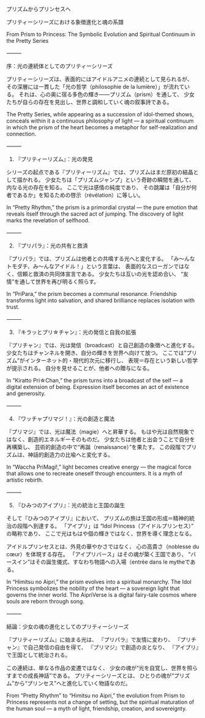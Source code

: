 プリズムからプリンセスへ

プリティーシリーズにおける象徴進化と魂の系譜

From Prism to Princess: The Symbolic Evolution and Spiritual Continuum in the Pretty Series

⸻

序：光の連続体としてのプリティーシリーズ

プリティーシリーズは、表面的にはアイドルアニメの連続として見られるが、
その深層には一貫した「光の哲学（philosophie de la lumière）」が流れている。
それは、心の奥に宿る多色の輝き——プリズム（prism）を通して、
少女たちが自らの存在を見出し、世界と調和していく魂の叙事詩である。

The Pretty Series, while appearing as a succession of idol-themed shows,
conceals within it a continuous philosophy of light — a spiritual continuum
in which the prism of the heart becomes a metaphor for self-realization and connection.

⸻

1. 『プリティーリズム』：光の発見

シリーズの起点である『プリティーリズム』では、プリズムはまだ原初の結晶として描かれる。
少女たちは「プリズムジャンプ」という奇跡の瞬間を通して、
内なる光の存在を知る。
ここで光は感情の純度であり、
その跳躍は「自分が何者であるか」を知るための啓示（révélation）に等しい。

In “Pretty Rhythm,” the prism is a primordial crystal —
the pure emotion that reveals itself through the sacred act of jumping.
The discovery of light marks the revelation of selfhood.

⸻

2. 『プリパラ』：光の共有と救済

『プリパラ』では、プリズムは他者との共鳴する光へと変化する。
「み〜んなトモダチ、み〜んなアイドル！」という言葉は、
表面的なスローガンではなく、信頼と救済の共同体宣言である。
少女たちは互いの光を認め合い、
“友情”を通して世界を再び明るく照らす。

In “PriPara,” the prism becomes a communal resonance.
Friendship transforms light into salvation,
and shared brilliance replaces isolation with trust.

⸻

3. 『キラッとプリ☆チャン』：光の発信と自我の拡張

『プリチャン』では、光は発信（broadcast）と自己創造の象徴へと進化する。
少女たちはチャンネルを開き、自分の輝きを世界へ向けて放つ。
ここでは“プリズム”がインターネット的・現代的次元に移行し、
表現＝存在という新しい哲学が提示される。
自分を見せることが、他者への贈与になる。

In “Kiratto Pri☆Chan,” the prism turns into a broadcast of the self —
a digital extension of being.
Expression itself becomes an act of existence and generosity.

⸻

4. 『ワッチャプリマジ！』：光の創造と魔法

『プリマジ』では、光は魔法（magie）へと昇華する。
もはや光は自然現象ではなく、創造的エネルギーそのものだ。
少女たちは他者と出会うことで自分を再構築し、
芸術的創造の中で“再誕（renaissance）”を果たす。
この段階でプリズムは、神話的創造力の比喩へと変化する。

In “Waccha PriMagi!,” light becomes creative energy —
the magical force that allows one to recreate oneself through encounters.
It is a myth of artistic rebirth.

⸻

5. 『ひみつのアイプリ』：光の統治と王国の誕生

そして『ひみつのアイプリ』において、
プリズムの旅は王国の形成＝精神的統治の段階へ到達する。
「アイプリ」は “Idol Princess（アイドルプリンセス）” の略称であり、
ここで光はもはや個の輝きではなく、世界を導く理念となる。

アイドルプリンセスとは、外見の華やかさではなく、
心の高貴さ（noblesse du cœur）を体現する存在。
「アイプリバース」はその魂が築く王国であり、
“バースイン”はその誕生儀式、すなわち物語への入場（entrée dans le mytheである。

In “Himitsu no Aipri,” the prism evolves into a spiritual monarchy.
The Idol Princess symbolizes the nobility of the heart —
a sovereign light that governs the inner world.
The AipriVerse is a digital fairy-tale cosmos where souls are reborn through song.

⸻

結論：少女の魂の進化としてのプリティーシリーズ

『プリティーリズム』に始まる光は、
『プリパラ』で友情に変わり、
『プリチャン』で自己発信の自由を得て、
『プリマジ』で創造の炎となり、
『アイプリ』で王国として統治される。

この連続は、単なる作品の変遷ではなく、
少女の魂が“光を自覚し、世界を照らすまでの成長神話”である。
プリティーシリーズとは、
ひとりの魂が“プリズム”から“プリンセス”へと進化していく物語なのだ。

From “Pretty Rhythm” to “Himitsu no Aipri,”
the evolution from Prism to Princess represents not a change of setting,
but the spiritual maturation of the human soul —
a myth of light, friendship, creation, and sovereignty.
